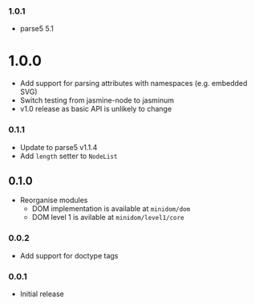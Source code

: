 ### 1.0.1

- parse5 5.1

# 1.0.0

- Add support for parsing attributes with namespaces (e.g. embedded SVG)
- Switch testing from jasmine-node to jasminum
- v1.0 release as basic API is unlikely to change

### 0.1.1

- Update to parse5 v1.1.4
- Add `length` setter to `NodeList`

## 0.1.0

 - Reorganise modules
    - DOM implementation is available at `minidom/dom`
    - DOM level 1 is avilable at `minidom/level1/core`

### 0.0.2

 - Add support for doctype tags

### 0.0.1

 - Initial release
